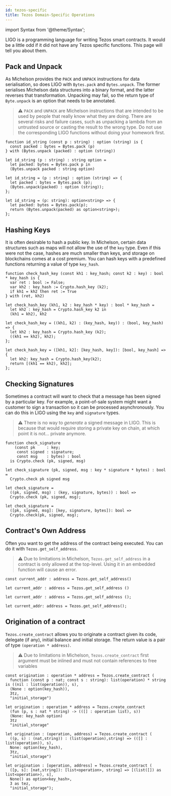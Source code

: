 ```yaml
---
id: tezos-specific
title: Tezos Domain-Specific Operations
---
```


import Syntax from '@theme/Syntax';

LIGO is a programming language for writing Tezos smart contracts. It
would be a little odd if it did not have any Tezos specific
functions. This page will tell you about them.

## Pack and Unpack

As Michelson provides the `PACK` and `UNPACK` instructions for data
serialisation, so does LIGO with `Bytes.pack` and `Bytes.unpack`.  The
former serialises Michelson data structures into a binary format, and
the latter reverses that transformation. Unpacking may fail, so the
return type of `Byte.unpack` is an option that needs to be annotated.

> ⚠️ `PACK` and `UNPACK` are Michelson instructions that are intended
> to be used by people that really know what they are doing. There are
> several risks and failure cases, such as unpacking a lambda from an
> untrusted source or casting the result to the wrong type. Do not use
> the corresponding LIGO functions without doing your homework first.



<Syntax syntax="pascaligo">

```pascaligo group=a
function id_string (const p : string) : option (string) is {
  const packed : bytes = Bytes.pack (p)
} with (Bytes.unpack (packed) : option (string))
```

</Syntax>
<Syntax syntax="cameligo">

```cameligo group=a
let id_string (p : string) : string option =
  let packed: bytes = Bytes.pack p in
  (Bytes.unpack packed : string option)
```

</Syntax>
<Syntax syntax="reasonligo">

```reasonligo group=a
let id_string = (p : string) : option (string) => {
  let packed : bytes = Bytes.pack (p);
  (Bytes.unpack(packed) : option (string));
};
```

</Syntax>
<Syntax syntax="jsligo">

```jsligo group=a
let id_string = (p: string): option<string> => {
  let packed: bytes = Bytes.pack(p);
  return (Bytes.unpack(packed) as option<string>);
};
```

</Syntax>


## Hashing Keys

It is often desirable to hash a public key. In Michelson, certain data
structures such as maps will not allow the use of the `key` type. Even
if this were not the case, hashes are much smaller than keys, and
storage on blockchains comes at a cost premium. You can hash keys with
a predefined functions returning a value of type `key_hash`.



<Syntax syntax="pascaligo">

```pascaligo group=b
function check_hash_key (const kh1 : key_hash; const k2 : key) : bool * key_hash is {
  var ret : bool := False;
  var kh2 : key_hash := Crypto.hash_key (k2);
  if kh1 = kh2 then ret := True
} with (ret, kh2)
```

</Syntax>
<Syntax syntax="cameligo">

```cameligo group=b
let check_hash_key (kh1, k2 : key_hash * key) : bool * key_hash =
  let kh2 : key_hash = Crypto.hash_key k2 in
  (kh1 = kh2), kh2
```

</Syntax>
<Syntax syntax="reasonligo">

```reasonligo group=b
let check_hash_key = ((kh1, k2) : (key_hash, key)) : (bool, key_hash) => {
  let kh2 : key_hash = Crypto.hash_key (k2);
  ((kh1 == kh2), kh2);
};
```

</Syntax>
<Syntax syntax="jsligo">

```jsligo group=b
let check_hash_key = ([kh1, k2]: [key_hash, key]): [bool, key_hash] => {
  let kh2: key_hash = Crypto.hash_key(k2);
  return [(kh1 == kh2), kh2];
};
```

</Syntax>


## Checking Signatures

Sometimes a contract will want to check that a message has been signed
by a particular key. For example, a point-of-sale system might want a
customer to sign a transaction so it can be processed
asynchronously. You can do this in LIGO using the `key` and
`signature` types.

> ⚠️ There is no way to *generate* a signed message in LIGO. This is
> because that would require storing a private key on chain, at which
> point it is not... private anymore.



<Syntax syntax="pascaligo">

```pascaligo group=c
function check_signature
    (const pk     : key;
     const signed : signature;
     const msg    : bytes) : bool
  is Crypto.check (pk, signed, msg)
```

</Syntax>
<Syntax syntax="cameligo">

```cameligo group=c
let check_signature (pk, signed, msg : key * signature * bytes) : bool =
  Crypto.check pk signed msg
```

</Syntax>
<Syntax syntax="reasonligo">

```reasonligo group=c
let check_signature =
  ((pk, signed, msg) : (key, signature, bytes)) : bool =>
  Crypto.check (pk, signed, msg);
```

</Syntax>
<Syntax syntax="jsligo">

```jsligo group=c
let check_signature =
  ([pk, signed, msg]: [key, signature, bytes]): bool =>
  Crypto.check(pk, signed, msg);
```

</Syntax>


## Contract's Own Address

Often you want to get the address of the contract being executed. You
can do it with `Tezos.get_self_address`.

> ⚠️ Due to limitations in Michelson, `Tezos.get_self_address` in a
> contract is only allowed at the top-level. Using it in an embedded
> function will cause an error.



<Syntax syntax="pascaligo">

```pascaligo group=d
const current_addr : address = Tezos.get_self_address()
```

</Syntax>
<Syntax syntax="cameligo">

```cameligo group=d
let current_addr : address = Tezos.get_self_address ()
```

</Syntax>
<Syntax syntax="reasonligo">

```reasonligo group=d
let current_addr : address = Tezos.get_self_address ();
```

</Syntax>
<Syntax syntax="jsligo">

```jsligo group=d
let current_addr: address = Tezos.get_self_address();
```

</Syntax>

## Origination of a contract

`Tezos.create_contract` allows you to originate a contract given its code, delegate (if any), initial balance and initial storage.
The return value is a pair of type `(operation * address)`.

> ⚠️ Due to limitations in Michelson, `Tezos.create_contract` first argument
> must be inlined and must not contain references to free variables

<Syntax syntax="pascaligo">

```pascaligo group=e
const origination : operation * address = Tezos.create_contract (
  function (const p : nat; const s : string): list(operation) * string is ((nil : list(operation)), s),
  (None : option(key_hash)),
  3tz,
  "initial_storage")
```

</Syntax>
<Syntax syntax="cameligo">

```cameligo group=e
let origination : operation * address = Tezos.create_contract
  (fun (p, s : nat * string) -> (([] : operation list), s))
  (None: key_hash option)
  3tz
  "initial_storage"
```

</Syntax>
<Syntax syntax="reasonligo">

```reasonligo group=e
let origination : (operation, address) = Tezos.create_contract (
  ((p, s) : (nat,string)) : (list(operation),string) => (([] : list(operation)), s),
  None: option(key_hash),
  3tz,
  "initial_storage")
```

</Syntax>
<Syntax syntax="jsligo">

```jsligo group=e
let origination : [operation, address] = Tezos.create_contract (
  ([p, s]: [nat,string]): [list<operation>, string] => [(list([]) as list<operation>), s],
  None() as option<key_hash>,
  3 as tez,
  "initial_storage");
```

</Syntax>
